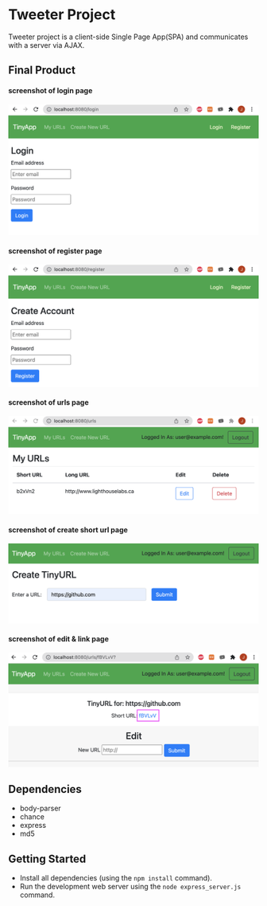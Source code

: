 # Tweeter Project

Tweeter project is a client-side Single Page App(SPA) and communicates with a server via AJAX.

## Final Product

#### screenshot of login page

!["screenshot of login page"](https://github.com/Erica-jihyeon/tinyapp/blob/master/docs/login.png)

#### screenshot of register page

!["screenshot of register page"](https://github.com/Erica-jihyeon/tinyapp/blob/master/docs/register.png)

#### screenshot of urls page

!["screenshot of urls page"](https://github.com/Erica-jihyeon/tinyapp/blob/master/docs/your%20own%20url.png)

#### screenshot of create short url page

!["screenshot of create short url page"](https://github.com/Erica-jihyeon/tinyapp/blob/master/docs/create%20short%20url.png)

#### screenshot of edit & link page

!["screenshot of edit & link page"](https://github.com/Erica-jihyeon/tinyapp/blob/master/docs/edit%20url%20or%20link%20to%20origin%202.png)

## Dependencies

- body-parser
- chance
- express
- md5

## Getting Started

- Install all dependencies (using the `npm install` command).
- Run the development web server using the `node express_server.js` command.
